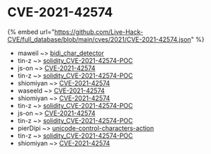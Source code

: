 # CVE-2021-42574
{% embed url="https://github.com/Live-Hack-CVE/full_database/blob/main/cves/2021/CVE-2021-42574.json" %}

* maweil ~> [bidi_char_detector](https://www.alice-snow.ru/2021/database/cve-2021-42574/bidi_char_detector-maweil)
* tin-z ~> [solidity_CVE-2021-42574-POC](https://www.alice-snow.ru/2021/database/cve-2021-42574/solidity_cve-2021-42574-poc-tin-z)
* js-on ~> [CVE-2021-42574](https://www.alice-snow.ru/2021/database/cve-2021-42574/cve-2021-42574-js-on)
* tin-z ~> [solidity_CVE-2021-42574-POC](https://www.alice-snow.ru/2021/database/cve-2021-42574/solidity_cve-2021-42574-poc-tin-z)
* shiomiyan ~> [CVE-2021-42574](https://www.alice-snow.ru/2021/database/cve-2021-42574/cve-2021-42574-shiomiyan)
* waseeld ~> [CVE-2021-42574](https://www.alice-snow.ru/2021/database/cve-2021-42574/cve-2021-42574-waseeld)
* shiomiyan ~> [CVE-2021-42574](https://www.alice-snow.ru/2021/database/cve-2021-42574/cve-2021-42574-shiomiyan)
* tin-z ~> [solidity_CVE-2021-42574-POC](https://www.alice-snow.ru/2021/database/cve-2021-42574/solidity_cve-2021-42574-poc-tin-z)
* js-on ~> [CVE-2021-42574](https://www.alice-snow.ru/2021/database/cve-2021-42574/cve-2021-42574-js-on)
* tin-z ~> [solidity_CVE-2021-42574-POC](https://www.alice-snow.ru/2021/database/cve-2021-42574/solidity_cve-2021-42574-poc-tin-z)
* pierDipi ~> [unicode-control-characters-action](https://www.alice-snow.ru/2021/database/cve-2021-42574/unicode-control-characters-action-pierdipi)
* tin-z ~> [solidity_CVE-2021-42574-POC](https://www.alice-snow.ru/2021/database/cve-2021-42574/solidity_cve-2021-42574-poc-tin-z)
* shiomiyan ~> [CVE-2021-42574](https://www.alice-snow.ru/2021/database/cve-2021-42574/cve-2021-42574-shiomiyan)
